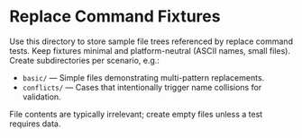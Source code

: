 # Replace Command Fixtures

Use this directory to store sample file trees referenced by replace command tests. Keep fixtures
minimal and platform-neutral (ASCII names, small files). Create subdirectories per scenario, e.g.:

- `basic/` — Simple files demonstrating multi-pattern replacements.
- `conflicts/` — Cases that intentionally trigger name collisions for validation.

File contents are typically irrelevant; create empty files unless a test requires data.
